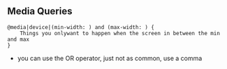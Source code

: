 ## Media Queries 
```
@media|device|(min-width: ) and (max-width: ) {
    Things you onlywant to happen when the screen in between the min and max
}
```

* you can use the OR operator, just not as common, use a comma

